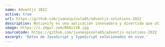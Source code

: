 ```yaml
---
name: Adventjs 2022
active: true
url: https://github.com/juanespinola05/adventjs-solutions-2022
description: Notionify es una aplicación innovadora y divertida que utiliza tecnología de reconocimiento facial avanzado para crear un avatar personalizado al estilo de Notion. Con solo tomarte una selfie, Notionify genera un avatar que refleja tus rasgos faciales únicos y te permite personalizar aún más tu avatar para que se parezca a ti. Ya sea que quieras un avatar para representarte en Notion o simplemente quieras tener uno divertido, Notionify es la aplicación perfecta para ti. Descarga Notionify hoy y descubre cómo puedes transformar tu selfie en un avatar personalizado al estilo de Notion.
image: https://i.imgur.com/N50ziSB.jpg
sourceCode: https://github.com/juanespinola05/adventjs-solutions-2022
excerpt: 'Retos de JavaScript y TypeScript solucionados en vivo.'
---
```

